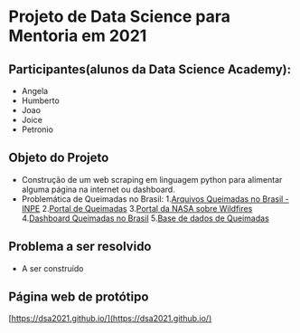 # Projeto de Data Science para Mentoria em 2021

## Participantes(alunos da Data Science Academy):

- Angela
- Humberto
- Joao
- Joice
- Petronio

## Objeto do Projeto

- Construção de um web scraping em linguagem python para alimentar alguma página na internet ou dashboard.
-  Problemática de Queimadas no Brasil: 
    1.[Arquivos Queimadas no Brasil - INPE](https://queimadas.dgi.inpe.br/queimadas/dados-abertos/#arquivos)
    2.[Portal de Queimadas](https://queimadas.dgi.inpe.br/queimadas/portal)
    3.[Portal da NASA sobre Wildfires](https://earthdata.nasa.gov/learn/toolkits/wildfires)
    4.[Dashboard Queimadas no Brasil](http://appcombo.com.br/?import=Queimadas%20no%20Brasil)
    5.[Base de dados de Queimadas](https://basedosdados.org/dataset/banco-de-dados-de-queimadas)

## Problema a ser resolvido

- A ser construído

## Página web de protótipo

[https://dsa2021.github.io/](https://dsa2021.github.io/)
